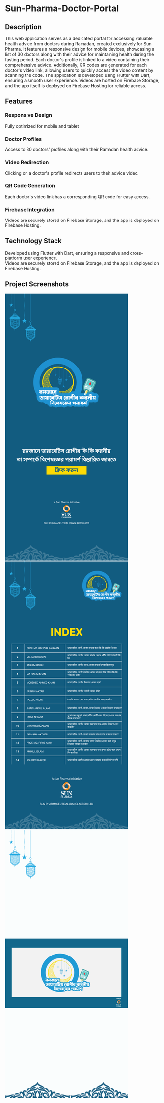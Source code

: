 # Sun-Pharma-Doctor-Portal

<h2>Description</h2>
This web application serves as a dedicated portal for accessing valuable health advice from doctors during Ramadan, created exclusively for Sun Pharma. It features a responsive design for mobile devices, showcasing a list of 30 doctors along with their advice for maintaining health during the fasting period. Each doctor's profile is linked to a video containing their comprehensive advice. Additionally, QR codes are generated for each doctor's video link, allowing users to quickly access the video content by scanning the code. The application is developed using Flutter with Dart, ensuring a smooth user experience. Videos are hosted on Firebase Storage, and the app itself is deployed on Firebase Hosting for reliable access.

<h2>Features</h2>
<h3>Responsive Design</h3>
Fully optimized for mobile and tablet

<h3>Doctor Profiles</h3>
Access to 30 doctors' profiles along with their Ramadan health advice.

<h3>Video Redirection</h3>
Clicking on a doctor's profile redirects users to their advice video.

<h3>QR Code Generation</h3>
Each doctor's video link has a corresponding QR code for easy access.

<h3>Firebase Integration</h3>
Videos are securely stored on Firebase Storage, and the app is deployed on Firebase Hosting.

<h2>Technology Stack</h2>
   Developed using Flutter with Dart, ensuring a responsive and cross-platform user experience.<br>
   Videos are securely stored on Firebase Storage, and the app is deployed on Firebase Hosting.

<h2>Project Screenshots</h2> 
<img src="images/1.png" width="400">
<img src="images/2.png" width="400">
<img src="images/3.png" width="400">
